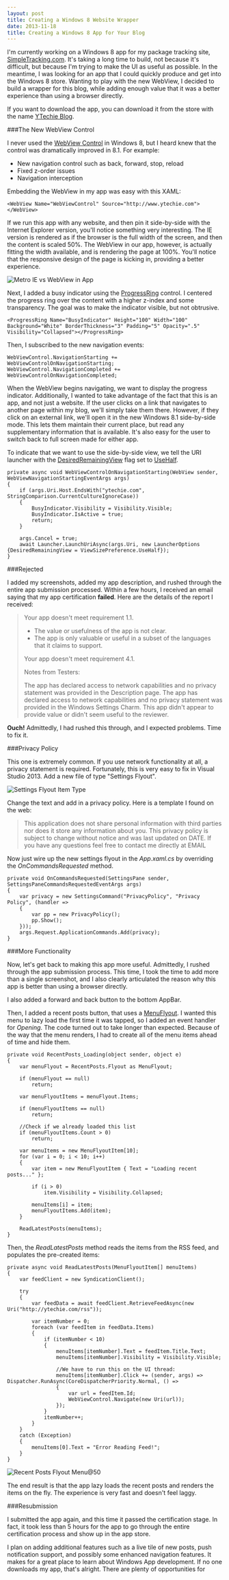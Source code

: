 ```yaml
---
layout: post
title: Creating a Windows 8 Website Wrapper
date: 2013-11-18
title: Creating a Windows 8 App for Your Blog
---
```



I'm currently working on a Windows 8 app for my package tracking site, [SimpleTracking.com](http://www.simpletracking.com). It's taking a long time to build, not because it's difficult, but because I'm trying to make the UI as useful as possible. In the meantime, I was looking for an app that I could quickly produce and get into the Windows 8 store. Wanting to play with the new WebView, I decided to build a wrapper for this blog, while adding enough value that it was a better experience than using a browser directly.

If you want to download the app, you can download it from the store with the name [YTechie Blog](http://bit.ly/1dQ2U0D).

###The New WebView Control

I never used the [WebView Control](http://blogs.windows.com/windows/b/appbuilder/archive/2013/07/17/what-s-new-in-webview-in-windows-8-1.aspx) in Windows 8, but I heard knew that the control was dramatically improved in 8.1. For example:

* New navigation control such as back, forward, stop, reload
* Fixed z-order issues
* Navigation interception

Embedding the WebView in my app was easy with this XAML:

    <WebView Name="WebViewControl" Source="http://www.ytechie.com"></WebView>

If we run this app with any website, and then pin it side-by-side with the Internet Explorer version, you'll notice something very interesting. The IE version is rendered as if the browser is the full width of the screen, and then the content is scaled 50%. The WebView in our app, however, is actually fitting the width available, and is rendering the page at 100%. You'll notice that the responsive design of the page is kicking in, providing a better experience.

![Metro IE vs WebView in App](MetroIE-vs-WebView.png)

Next, I added a busy indicator using the [ProgressRing](http://msdn.microsoft.com/en-us/library/windows/apps/windows.ui.xaml.controls.progressring) control. I centered the progress ring over the content with a higher z-index and some transparency. The goal was to make the indicator visible, but not obtrusive.

    <ProgressRing Name="BusyIndicator" Height="100" Width="100" Background="White" BorderThickness="3" Padding="5" Opacity=".5" Visibility="Collapsed"></ProgressRing>

Then, I subscribed to the new navigation events:

    WebViewControl.NavigationStarting += WebViewControlOnNavigationStarting;
    WebViewControl.NavigationCompleted += WebViewControlOnNavigationCompleted;
    
When the WebView begins navigating, we want to display the progress indicator. Additionally, I wanted to take advantage of the fact that this is an app, and not just a website. If the user clicks on a link that navigates to another page within my blog, we'll simply take them there. However, if they click on an external link, we'll open it in the new Windows 8.1 side-by-side mode. This lets them maintain their current place, but read any supplementary information that is available. It's also easy for the user to switch back to full screen made for either app.

To indicate that we want to use the side-by-side view, we tell the URI launcher with the [DesiredRemainingView](http://msdn.microsoft.com/library/windows/apps/dn298314) flag set to [UseHalf](http://msdn.microsoft.com/en-us/library/windows/apps/windows.ui.viewmanagement.viewsizepreference).

    private async void WebViewControlOnNavigationStarting(WebView sender, WebViewNavigationStartingEventArgs args)
    {
    	if (args.Uri.Host.EndsWith("ytechie.com", StringComparison.CurrentCultureIgnoreCase))
		{
        	BusyIndicator.Visibility = Visibility.Visible;
           	BusyIndicator.IsActive = true;
            return;
		}

		args.Cancel = true;
		await Launcher.LaunchUriAsync(args.Uri, new LauncherOptions {DesiredRemainingView = ViewSizePreference.UseHalf});
	}

###Rejected

I added my screenshots, added my app description, and rushed through the entire app submission processed. Within a few hours, I received an email saying that my app certification **failed**. Here are the details of the report I received:

> Your app doesn't meet requirement 1.1.
>
> * The value or usefulness of the app is not clear.
> * The app is only valuable or useful in a subset of the languages that it claims to support.
>
> Your app doesn't meet requirement 4.1.
>
> Notes from Testers:
> 
> The app has declared access to network capabilities and no privacy statement was provided in the Description page. The app has declared access to network capabilities and no privacy statement was provided in the Windows Settings Charm. This app didn't appear to provide value or didn't seem useful to the reviewer.

**Ouch!** Admittedly, I had rushed this through, and I expected problems. Time to fix it.

###Privacy Policy

This one is extremely common. If you use network functionality at all, a privacy statement is required. Fortunately, this is very easy to fix in Visual Studio 2013. Add a new file of type "Settings Flyout".

![Settings Flyout Item Type](Settings-Flyout.png)

Change the text and add in a privacy policy. Here is a template I found on the web:

> This application does not share personal information with third parties nor does it store any information about you.
> This privacy policy is subject to change without notice and was last updated on DATE. If you have any questions feel free to contact me directly at EMAIL

Now just wire up the new settings flyout in the *App.xaml.cs* by overriding the *OnCommandsRequested* method.

	private void OnCommandsRequested(SettingsPane sender, SettingsPaneCommandsRequestedEventArgs args)
	{
		var privacy = new SettingsCommand("PrivacyPolicy", "Privacy Policy", (handler =>
		{
			var pp = new PrivacyPolicy();
			pp.Show();
		}));
		args.Request.ApplicationCommands.Add(privacy);
	}

###More Functionality

Now, let's get back to making this app more useful. Admittedly, I rushed through the app submission process. This time, I took the time to add more than a single screenshot, and I also clearly articulated the reason why this app is better than using a browser directly.

I also added a forward and back button to the bottom AppBar.

Then, I added a recent posts button, that uses a [MenuFlyout](http://msdn.microsoft.com/en-us/library/windows/apps/hh780659.aspx). I wanted this menu to lazy load the first time it was tapped, so I added an event handler for *Opening*. The code turned out to take longer than expected. Because of the way that the menu renders, I had to create all of the menu items ahead of time and hide them.

    private void RecentPosts_Loading(object sender, object e)
    {
        var menuFlyout = RecentPosts.Flyout as MenuFlyout;

        if (menuFlyout == null)
            return;

        var menuFlyoutItems = menuFlyout.Items;

        if (menuFlyoutItems == null)
            return;

        //Check if we already loaded this list
        if (menuFlyoutItems.Count > 0)
            return;

        var menuItems = new MenuFlyoutItem[10];
        for (var i = 0; i < 10; i++)
        {
            var item = new MenuFlyoutItem { Text = "Loading recent posts..." };

            if (i > 0)
                item.Visibility = Visibility.Collapsed;

            menuItems[i] = item;
            menuFlyoutItems.Add(item);
        }

        ReadLatestPosts(menuItems);
    }

Then, the *ReadLatestPosts* method reads the items from the RSS feed, and populates the pre-created items:

    private async void ReadLatestPosts(MenuFlyoutItem[] menuItems)
    {
        var feedClient = new SyndicationClient();

        try
        {
            var feedData = await feedClient.RetrieveFeedAsync(new Uri("http://ytechie.com/rss"));

            var itemNumber = 0;
            foreach (var feedItem in feedData.Items)
            {
                if (itemNumber < 10)
                {
                    menuItems[itemNumber].Text = feedItem.Title.Text;
                    menuItems[itemNumber].Visibility = Visibility.Visible;

                    //We have to run this on the UI thread:
                    menuItems[itemNumber].Click += (sender, args) => Dispatcher.RunAsync(CoreDispatcherPriority.Normal, () =>
                    {
                        var url = feedItem.Id;
                        WebViewControl.Navigate(new Uri(url));
                    });
                }
                itemNumber++;
            }
        }
        catch (Exception)
        {
            menuItems[0].Text = "Error Reading Feed!";
        }
    }

![Recent Posts Flyout Menu](Recent-Posts-Menu.png)@50

The end result is that the app lazy loads the recent posts and renders the items on the fly. The experience is very fast and doesn't feel laggy.

###Resubmission

I submitted the app again, and this time it passed the certification stage. In fact, it took less than 5 hours for the app to go through the entire certification process and show up in the app store.

I plan on adding additional features such as a live tile of new posts, push notification support, and possibly some enhanced navigation features. It makes for a great place to learn about Windows App development. If no one downloads my app, that's alright. There are plenty of opportunities for